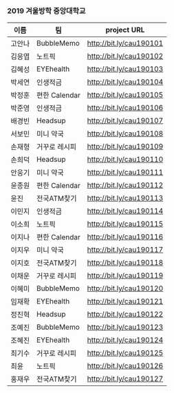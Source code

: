 ### 2019 겨울방학 중앙대학교

| 이름   | 팀         | project URL                                           |
| ------ | ---------- | ----------------------------------------------------- |
| 고안나 | BubbleMemo  | http://bit.ly/cau190101 |
| 김응엽 | 노트픽         | http://bit.ly/cau190102 |
| 김혜성 | EYEhealth   | http://bit.ly/cau190103 |
| 박세연 | 인생적금        | http://bit.ly/cau190104 |
| 박정훈 | 편한 Calendar | http://bit.ly/cau190105 |
| 박준영 | 인생적금        | http://bit.ly/cau190106 |
| 배경빈 | Headsup     | http://bit.ly/cau190107 |
| 서보민 | 미니 약국       | http://bit.ly/cau190108 |
| 손재형 | 거꾸로 레시피     | http://bit.ly/cau190109 |
| 손희덕 | Headsup     | http://bit.ly/cau190110 |
| 안웅기 | 미니 약국       | http://bit.ly/cau190111 |
| 윤종원 | 편한 Calendar | http://bit.ly/cau190112 |
| 윤진  | 전국ATM찾기     | http://bit.ly/cau190113 |
| 이민지 | 인생적금        | http://bit.ly/cau190114 |
| 이소희 | 노트픽         | http://bit.ly/cau190115 |
| 이지나 | 편한 Calendar | http://bit.ly/cau190116 |
| 이지우 | 미니 약국       | http://bit.ly/cau190117 |
| 이지호 | 전국ATM찾기     | http://bit.ly/cau190118 |
| 이채운 | 거꾸로 레시피     | http://bit.ly/cau190119 |
| 이혜미 | BubbleMemo  | http://bit.ly/cau190120 |
| 임재확 | EYEhealth   | http://bit.ly/cau190121 |
| 정진혁 | Headsup     | http://bit.ly/cau190122 |
| 조예진 | BubbleMemo  | http://bit.ly/cau190123 |
| 조혜진 | EYEhealth   | http://bit.ly/cau190124 |
| 최기수 | 거꾸로 레시피     | http://bit.ly/cau190125 |
| 최윤  | 노트픽         | http://bit.ly/cau190126 |
| 홍재우 | 전국ATM찾기     | http://bit.ly/cau190127 |
